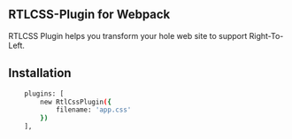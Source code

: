 ## RTLCSS-Plugin for Webpack

RTLCSS Plugin helps you transform your hole web site to support Right-To-Left.

## Installation

```bash
	plugins: [
		new RtlCssPlugin({
			filename: 'app.css'
		})
	],
```